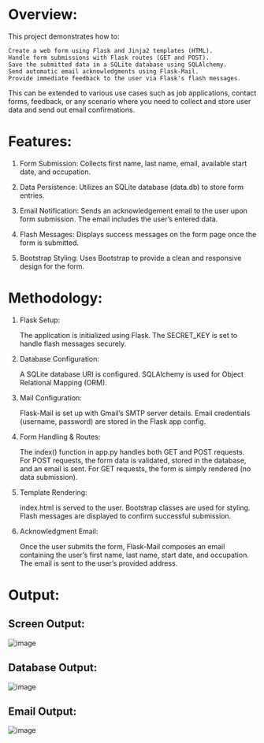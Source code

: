 # Overview:
This project demonstrates how to:

    Create a web form using Flask and Jinja2 templates (HTML).
    Handle form submissions with Flask routes (GET and POST).
    Save the submitted data in a SQLite database using SQLAlchemy.
    Send automatic email acknowledgments using Flask-Mail.
    Provide immediate feedback to the user via Flask's flash messages.

This can be extended to various use cases such as job applications, contact forms, feedback, or any scenario where you need to collect and store user data and send out email confirmations.

# Features:
1. Form Submission: 
Collects first name, last name, email, available start date, and occupation.

2. Data Persistence:
Utilizes an SQLite database (data.db) to store form entries.

3. Email Notification:
Sends an acknowledgement email to the user upon form submission. The email includes the user’s entered data.

4. Flash Messages:
Displays success messages on the form page once the form is submitted.

5. Bootstrap Styling:
Uses Bootstrap to provide a clean and responsive design for the form.

# Methodology:
1. Flask Setup:

    The application is initialized using Flask.
    The SECRET_KEY is set to handle flash messages securely.

2. Database Configuration:

    A SQLite database URI is configured.
    SQLAlchemy is used for Object Relational Mapping (ORM).

3. Mail Configuration:

    Flask-Mail is set up with Gmail’s SMTP server details.
    Email credentials (username, password) are stored in the Flask app config.

4. Form Handling & Routes:

    The index() function in app.py handles both GET and POST requests.
    For POST requests, the form data is validated, stored in the database, and an email is sent.
    For GET requests, the form is simply rendered (no data submission).

5. Template Rendering:

    index.html is served to the user.
    Bootstrap classes are used for styling.
    Flash messages are displayed to confirm successful submission.

6. Acknowledgment Email:

    Once the user submits the form, Flask-Mail composes an email containing the user’s first name, last name, start date, and occupation.
    The email is sent to the user’s provided address.

# Output:
## Screen Output:
![image](https://github.com/user-attachments/assets/3f9f5e3f-226c-42f5-92b4-17f8d748b4ec)<br>

## Database Output:
![image](https://github.com/user-attachments/assets/2501acd4-cb6e-4445-b26b-3f6977020395)<br>

## Email Output:
![image](https://github.com/user-attachments/assets/0c5cc9da-71a4-4e4c-a392-a485005b3750)


